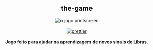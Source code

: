 <p align="center">
<center>
  <h2>the-game</h2>
  <img src="https://i.imgur.com/jFUNEjT.png" alt="o jogo printscreen">
  <br />
  <br />
  <a href="https://github.com/prettier/prettier"><img src="https://img.shields.io/badge/code_style-prettier-ff69b4.svg" alt="prettier"></a>
  <br />
  <br />
  <strong>Jogo feito para ajudar na aprendizagem de novos sinais de Libras.</strong>
  </center>
</p>
